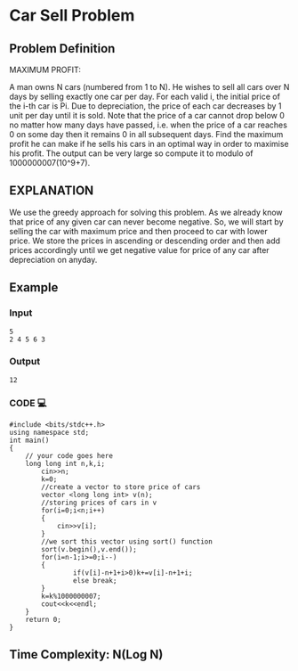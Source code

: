 # Car Sell Problem

## Problem Definition

MAXIMUM PROFIT:

A man owns N cars (numbered from 1 to N). He wishes to sell all cars over N days by selling exactly one car per day. For each valid i, the initial price of the i-th car is Pi. Due to depreciation, the price of each car decreases by 1 unit per day until it is sold. Note that the price of a car cannot drop below 0 no matter how many days have passed, i.e. when the price of a car reaches 0 on some day then it remains 0 in all subsequent days. Find the maximum profit he can make if he sells his cars in an optimal way in order to maximise his profit. The output can be very large so compute it to modulo of 1000000007(10^9+7).


## EXPLANATION
We use the greedy approach for solving this problem. 
As we already know that price of any given car can never become negative. So, we will start by selling the car with maximum price and then proceed to car with lower price.
We store the prices in ascending or descending order and then add prices accordingly until we get negative value for price of any car after depreciation on anyday.


## Example

### Input
```
5
2 4 5 6 3
```
### Output
```
12
```
### CODE 💻
```
#include <bits/stdc++.h>
using namespace std;
int main()
{
	// your code goes here
    long long int n,k,i;
	    cin>>n;
	    k=0;
        //create a vector to store price of cars
	    vector <long long int> v(n);
        //storing prices of cars in v
	    for(i=0;i<n;i++)
	    {
	        cin>>v[i];
	    }
        //we sort this vector using sort() function
	    sort(v.begin(),v.end());
	    for(i=n-1;i>=0;i--)
	    {
                if(v[i]-n+1+i>0)k+=v[i]-n+1+i;
                else break;
	    }
	    k=k%1000000007;
	    cout<<k<<endl;
	}
	return 0;
}
```

## Time Complexity: N(Log N)
